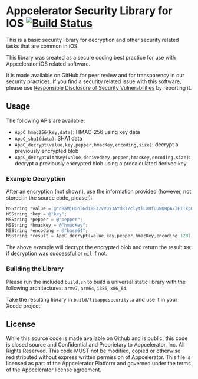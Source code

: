 # Appcelerator Security Library for IOS [![Build Status](https://travis-ci.org/appcelerator/appc-security.svg?branch=master)](https://travis-ci.org/appcelerator/appc-security)

This is a basic security library for decryption and other security related tasks that are common in iOS.

This library was created as a secure coding best practice for use with Appcelerator iOS related software.

It is made available on GitHub for peer review and for transparency in our security practices.  If you find a security related issue with this software, please use [Responsible Disclosure of Security Vulnerabilities](http://www.appcelerator.com/privacy/responsible-disclosure-of-security-vulnerabilities/) by reporting it.

## Usage

The following APIs are available:

- `AppC_hmac256(key,data)`: HMAC-256 using key data
- `AppC_sha1(data)`: SHA1 data
- `AppC_decrypt(value,key,pepper,hmacKey,encoding,size)`: decrypt a previously encrypted blob
- `AppC_decryptWithKey(value,derivedKey,pepper,hmacKey,encoding,size)`: decrypt a previously encrypted blob using a precalculated derived key

### Example Decryption

After an encryption (not shown), use the information provided (however, not stored in the source code, please!):

```objective-c
NSString *value = @"n8aMjHGhlGd18E37vVOY3AYdRT7clytlLaUfuuNQBpA/lETIkpQ2ikkSRcpp111LbLZ6c3A4FCcAimr5iGa3Z4035gAJohB8zugVxDoxE9JQMTwFQP0aDDUzn15H18ytDGwxzgtxMdaTNdJrykw9CrRrdPVrguksPvS+rB32DOXUtf0b+CiwR7048fzxbtXTucHDP1+zmheIy0WXtYCFdfwLpTN2fDxn+GIYwRzljCslG8+9YOeiYgaPo854f9hUCSSGPtg08OLTQsipZw3O6ixUwmdQyyxm/w8rpr5y2I1Te9ocxcOZpXpZ7j2UaZvgvI6DcvG2wLsuYPYB9XSiWO+LCCRTMIR2SQOTACaXQS++wJGUPIpmfFHaA5uJvmbUzeqSBw3Kf8gyDLuffor32Y0PrA7sl/Lb0GkJlStwfrw=";
NSString *key = @"key";
NSString *pepper = @"pepper";
NSString *hmacKey = @"hmacKey";
NSString *encoding = @"base64";
NSString *result = AppC_decrypt(value,key,pepper,hmacKey,encoding,128);
```

The above example will decrypt the encrypted blob and return the result `ABC` if decryption was successful or `nil` if not.

### Building the Library

Please run the included `build.sh` to build a universal static library with the following architectures: `armv7`, `arm64`, `i386`, `x86_64`.

Take the resulting library in `build/libappcsecurity.a` and use it in your Xcode project.

## License

While this source code is made available on Github and is public, this code is closed source and Confidential and Proprietary to Appcelerator, Inc. All Rights Reserved.  This code MUST not be modified, copied or otherwise redistributed without express written permission of Appcelerator. This file is licensed as part of the Appcelerator Platform and governed under the terms of the Appcelerator license agreement.
